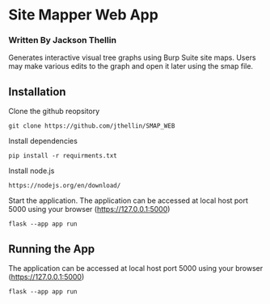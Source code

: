 # Site Mapper Web App
### Written By Jackson Thellin
Generates interactive visual tree graphs using Burp Suite site maps. Users may make various edits to the graph and open it later using the smap file.

## Installation
Clone the github reopsitory
```
git clone https://github.com/jthellin/SMAP_WEB
```
Install dependencies
```
pip install -r requirments.txt
```
Install node.js
```
https://nodejs.org/en/download/
```
Start the application. The application can be accessed at local host port 5000 using your browser (https://127.0.0.1:5000)
```
flask --app app run
```
## Running the App
The application can be accessed at local host port 5000 using your browser (https://127.0.0.1:5000)
```
flask --app app run
```
